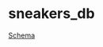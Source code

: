 # sneakers_db

[Schema](https://sun9-61.userapi.com/impg/UH4hxP8vDych_0WwY47bBefOQ9MVbCWpuy5vCA/PaH12SSSUNk.jpg?size=1043x745&quality=96&sign=054ee14cf0a6e01e6de3ba97a491a278&type=album "SchemaFrom3LabDB")
